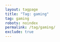 ```yaml
---
layout: tagpage
title: "Tag: gaming"
tag: gaming
robots: noindex
permalink: /tag/gaming/
exclude: true
---
```

